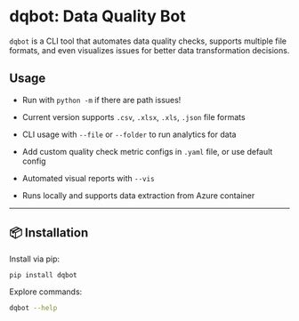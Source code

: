 # dqbot: Data Quality Bot

`dqbot` is a CLI tool that automates data quality checks, supports multiple file formats, and even visualizes issues for better data transformation decisions.

## Usage

- Run with `python -m` if there are path issues!

- Current version supports `.csv`, `.xlsx`, `.xls`, `.json` file formats
- CLI usage with `--file` or `--folder` to run analytics for data
- Add custom quality check metric configs in `.yaml` file, or use default config
- Automated visual reports with `--vis`
- Runs locally and supports data extraction from Azure container

---

## 📦 Installation

Install via pip:

```bash
pip install dqbot
```
Explore commands:
```bash
dqbot --help
